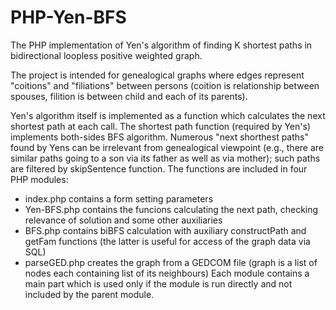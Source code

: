 # PHP-Yen-BFS
The PHP implementation of Yen's algorithm of finding K shortest paths in bidirectional loopless positive weighted graph.

The project is intended for genealogical graphs where edges represent "coitions" and "filiations" between persons (coition is relationship between spouses, filition is between child and each of its parents).

Yen's algorithm itself is implemented as a function which calculates the next shortest path at each call.
The shortest path function (required by Yen's) implements both-sides BFS algorithm.
Numerous "next shorthest paths" found by Yens can be irrelevant from genealogical viewpoint (e.g., there are similar paths going to a son via its father as well as via mother); such paths are filtered by skipSentence function.
The functions are included in four PHP modules:
- index.php contains a form setting parameters
- Yen-BFS.php contains the funcions calculating the next path, checking relevance of solution and some other auxiliaries
- BFS.php contains biBFS calculation with auxiliary constructPath and getFam functions (the latter is useful for access of the graph data via SQL)
- parseGED.php creates the graph from a GEDCOM file (graph is a list of nodes each containing list of its neighbours)
Each module contains a main part which is used only if the module is run directly and not included by the parent module.
